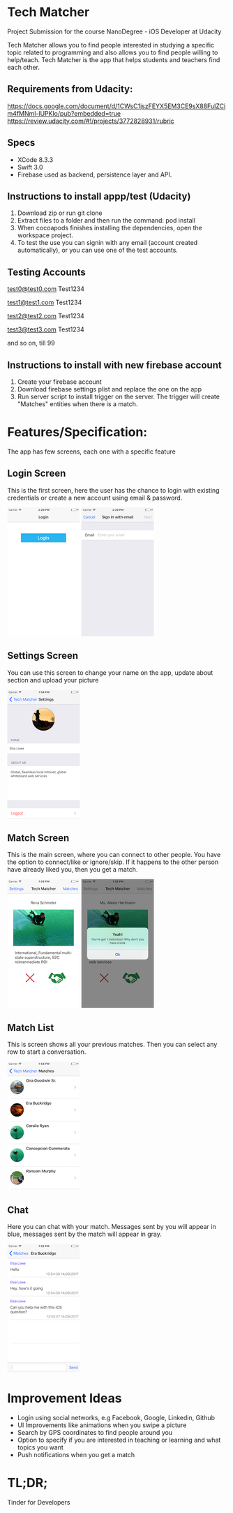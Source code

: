 # Tech Matcher
Project Submission for the course NanoDegree - iOS Developer at Udacity

Tech Matcher allows you to find people interested in studying a specific topic related to programming and also allows you to find people willing to help/teach. Tech Matcher is the app that helps students and teachers find each other.

## Requirements from Udacity:
https://docs.google.com/document/d/1CWsC1jszFEYX5EM3CE9sX88FuIZCim4fMNml-lUPKlo/pub?embedded=true
https://review.udacity.com/#!/projects/3772828931/rubric

## Specs
- XCode 8.3.3
- Swift 3.0
- Firebase used as backend, persistence layer and API.

## Instructions to install appp/test (Udacity)
1. Download zip or run git clone
2. Extract files to a folder and then run the command:
pod install
3. When cocoapods finishes installing the dependencies, open the workspace project.
4. To test the use you can signin with any email (account created automatically), or you can use one of the test accounts.

## Testing Accounts

test0@test0.com
Test1234 

test1@test1.com
Test1234 

test2@test2.com
Test1234 

test3@test3.com
Test1234 

and so on, till 99

## Instructions to install with new firebase account
1. Create your firebase account
2. Download firebase settings plist and replace the one on the app
3. Run server script to install trigger on the server. The trigger will create "Matches" entities when there is a match.

# Features/Specification:
The app has few screens, each one with a specific feature

## Login Screen
This is the first screen, here the user has the chance to login with existing credentials or create a new account using email & password.

![](/Screenshots/01.png) ![](/Screenshots/02.png)

## Settings Screen
You can use this screen to change your name on the app, update about section and upload your picture

![](/Screenshots/04.png)

## Match Screen
This is the main screen, where you can connect to other people. You have the option to connect/like or ignore/skip. If it happens to the other person have already liked you, then you get a match.

![](/Screenshots/03_a.png) ![](/Screenshots/03_b.png)

## Match List
This is screen shows all your previous matches. Then you can select any row to start a conversation.

![](/Screenshots/05.png)

## Chat
Here you can chat with your match. Messages sent by you will appear in blue, messages sent by the match will appear in gray.

![](/Screenshots/06.png)


# Improvement Ideas
- Login using social networks, e.g Facebook, Google, Linkedin, Github
- UI Improvements like animations when you swipe a picture
- Search by GPS coordinates to find people around you
- Option to specify if you are interested in teaching or learning and what topics you want
- Push notifications when you get a match

# TL;DR;
Tinder for Developers
